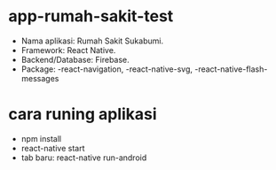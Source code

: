 # app-rumah-sakit-test

  - Nama aplikasi: Rumah Sakit Sukabumi. 
  - Framework: React Native. 
  - Backend/Database: Firebase. 
  - Package:  -react-navigation, 
	      -react-native-svg, 
	      -react-native-flash-messages 
        
 # cara runing aplikasi
 
 - npm install
 - react-native start
 - tab baru: react-native run-android
